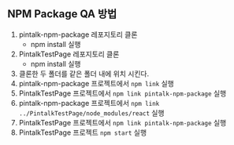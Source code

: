 ## NPM Package QA 방법

1. pintalk-npm-package 레포지토리 클론
   - npm install 실행
2. PintalkTestPage 레포지토리 클론
   - npm install 실행
3. 클론한 두 폴더를 같은 폴더 내에 위치 시킨다.
4. pintalk-npm-package 프로젝트에서 ```npm link``` 실행
5. PintalkTestPage 프로젝트에서 ```npm link pintalk-npm-package``` 실행
6. pintalk-npm-package 프로젝트에서 ```npm link ../PintalkTestPage/node_modules/react``` 실행
7. PintalkTestPage 프로젝트에서 ```npm link pintalk-npm-package``` 실행
8. PintalkTestPage 프로젝트 ```npm start``` 실행